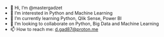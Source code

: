 - 👋 Hi, I’m @mastergadzet
- 👀 I’m interested in Python and Machine Learning
- 🌱 I’m currently learning Python, Qlik Sense, Power BI
- 💞️ I’m looking to collaborate on Python, Big Data and Machine Learning
- 📫 How to reach me: d.gad87@proton.me

<!---
mastergadzet/mastergadzet is a ✨ special ✨ repository because its `README.md` (this file) appears on your GitHub profile.
You can click the Preview link to take a look at your changes.
--->
